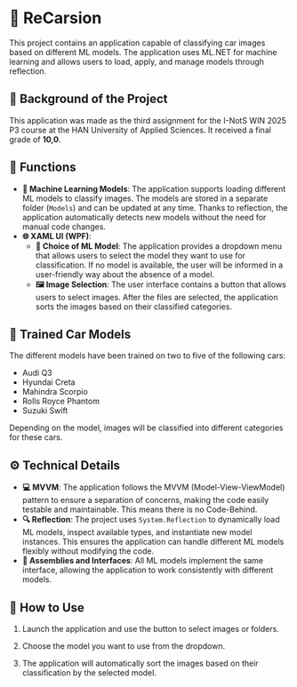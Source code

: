 # 🚗 ReCarsion

This project contains an application capable of classifying car images based on different ML models. The application uses ML.NET for machine learning and allows users to load, apply, and manage models through reflection.

## 📝 Background of the Project

This application was made as the third assignment for the I-NotS WIN 2025 P3 course at the HAN University of Applied Sciences. It received a final grade of **10,0**.

## 🚀 Functions

- **🔧 Machine Learning Models**: The application supports loading different ML models to classify images. The models are stored in a separate folder (``Models``) and can be updated at any time. Thanks to reflection, the application automatically detects new models without the need for manual code changes.
- **🌐 XAML UI (WPF)**:
  - **🎯 Choice of ML Model**: The application provides a dropdown menu that allows users to select the model they want to use for classification. If no model is available, the user will be informed in a user-friendly way about the absence of a model.
  - **🖼️ Image Selection**: The user interface contains a button that allows users to select images. After the files are selected, the application sorts the images based on their classified categories.
 
## 🚗 Trained Car Models

The different models have been trained on two to five of the following cars:
- Audi Q3
- Hyundai Creta
- Mahindra Scorpio
- Rolls Royce Phantom
- Suzuki Swift

Depending on the model, images will be classified into different categories for these cars.
 
## ⚙️ Technical Details

- **💻 MVVM**: The application follows the MVVM (Model-View-ViewModel) pattern to ensure a separation of concerns, making the code easily testable and maintainable. This means there is no Code-Behind.
- **🔍 Reflection**: The project uses ``System.Reflection`` to dynamically load ML models, inspect available types, and instantiate new model instances. This ensures the application can handle different ML models flexibly without modifying the code.
- **🔗 Assemblies and Interfaces**: All ML models implement the same interface, allowing the application to work consistently with different models.

## 📖 How to Use

1. Launch the application and use the button to select images or folders.

2. Choose the model you want to use from the dropdown.

3. The application will automatically sort the images based on their classification by the selected model.
